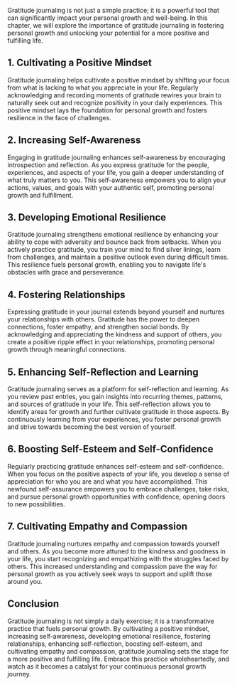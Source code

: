 
Gratitude journaling is not just a simple practice; it is a powerful tool that can significantly impact your personal growth and well-being. In this chapter, we will explore the importance of gratitude journaling in fostering personal growth and unlocking your potential for a more positive and fulfilling life.

1\. Cultivating a Positive Mindset
---------------------------------

Gratitude journaling helps cultivate a positive mindset by shifting your focus from what is lacking to what you appreciate in your life. Regularly acknowledging and recording moments of gratitude rewires your brain to naturally seek out and recognize positivity in your daily experiences. This positive mindset lays the foundation for personal growth and fosters resilience in the face of challenges.

2\. Increasing Self-Awareness
----------------------------

Engaging in gratitude journaling enhances self-awareness by encouraging introspection and reflection. As you express gratitude for the people, experiences, and aspects of your life, you gain a deeper understanding of what truly matters to you. This self-awareness empowers you to align your actions, values, and goals with your authentic self, promoting personal growth and fulfillment.

3\. Developing Emotional Resilience
----------------------------------

Gratitude journaling strengthens emotional resilience by enhancing your ability to cope with adversity and bounce back from setbacks. When you actively practice gratitude, you train your mind to find silver linings, learn from challenges, and maintain a positive outlook even during difficult times. This resilience fuels personal growth, enabling you to navigate life's obstacles with grace and perseverance.

4\. Fostering Relationships
--------------------------

Expressing gratitude in your journal extends beyond yourself and nurtures your relationships with others. Gratitude has the power to deepen connections, foster empathy, and strengthen social bonds. By acknowledging and appreciating the kindness and support of others, you create a positive ripple effect in your relationships, promoting personal growth through meaningful connections.

5\. Enhancing Self-Reflection and Learning
-----------------------------------------

Gratitude journaling serves as a platform for self-reflection and learning. As you review past entries, you gain insights into recurring themes, patterns, and sources of gratitude in your life. This self-reflection allows you to identify areas for growth and further cultivate gratitude in those aspects. By continuously learning from your experiences, you foster personal growth and strive towards becoming the best version of yourself.

6\. Boosting Self-Esteem and Self-Confidence
-------------------------------------------

Regularly practicing gratitude enhances self-esteem and self-confidence. When you focus on the positive aspects of your life, you develop a sense of appreciation for who you are and what you have accomplished. This newfound self-assurance empowers you to embrace challenges, take risks, and pursue personal growth opportunities with confidence, opening doors to new possibilities.

7\. Cultivating Empathy and Compassion
-------------------------------------

Gratitude journaling nurtures empathy and compassion towards yourself and others. As you become more attuned to the kindness and goodness in your life, you start recognizing and empathizing with the struggles faced by others. This increased understanding and compassion pave the way for personal growth as you actively seek ways to support and uplift those around you.

Conclusion
----------

Gratitude journaling is not simply a daily exercise; it is a transformative practice that fuels personal growth. By cultivating a positive mindset, increasing self-awareness, developing emotional resilience, fostering relationships, enhancing self-reflection, boosting self-esteem, and cultivating empathy and compassion, gratitude journaling sets the stage for a more positive and fulfilling life. Embrace this practice wholeheartedly, and watch as it becomes a catalyst for your continuous personal growth journey.
